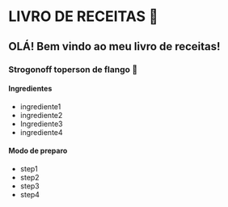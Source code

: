 # LIVRO DE RECEITAS :book:

## OLÁ! Bem vindo ao meu livro de receitas!
### Strogonoff toperson de flango :chicken:



#### Ingredientes

- ingrediente1
- ingrediente2
- Ingrediente3
- ingrediente4

#### Modo de preparo

- step1
- step2
- step3
- step4
